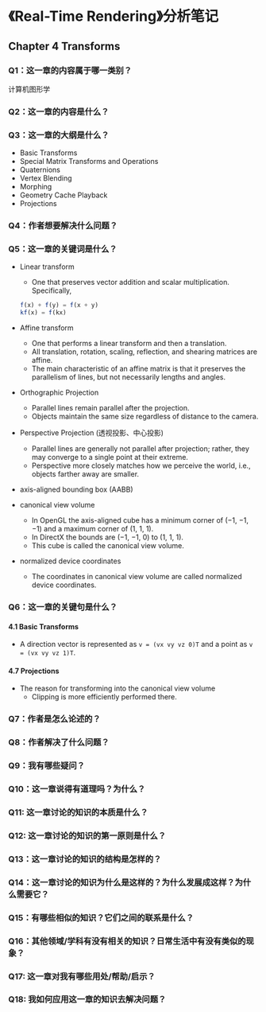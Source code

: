 # 《Real-Time Rendering》分析笔记

## Chapter 4 Transforms

### Q1：这一章的内容属于哪一类别？

计算机图形学

### Q2：这一章的内容是什么？

### Q3：这一章的大纲是什么？

- Basic Transforms
- Special Matrix Transforms and Operations
- Quaternions
- Vertex Blending
- Morphing
- Geometry Cache Playback
- Projections

### Q4：作者想要解决什么问题？

### Q5：这一章的关键词是什么？

- Linear transform
  - One that preserves vector addition and scalar multiplication. Specifically,

  ```js
  f(x) + f(y) = f(x + y)
  kf(x) = f(kx)
  ```

- Affine transform 
  - One that performs a linear transform and then a translation.
  - All translation, rotation, scaling, reflection, and shearing matrices are affine.
  - The main characteristic of an affine matrix is that it preserves the parallelism of lines, but not necessarily lengths and angles.

- Orthographic Projection
  - Parallel lines remain parallel after the projection.
  - Objects maintain the same size regardless of distance to the camera.

- Perspective Projection (透视投影、中心投影)
  - Parallel lines are generally not parallel after projection; rather, they may converge to a single point at their extreme.
  - Perspective more closely matches how we perceive the world, i.e., objects farther away are smaller.

- axis-aligned bounding box (AABB)

- canonical view volume
  - In OpenGL the axis-aligned cube has a minimum corner of (−1, −1, −1) and a maximum corner of (1, 1, 1).
  - In DirectX the bounds are (−1, −1, 0) to (1, 1, 1).
  - This cube is called the canonical view volume.

- normalized device coordinates
  - The coordinates in canonical view volume are called normalized device coordinates.

### Q6：这一章的关键句是什么？

#### 4.1 Basic Transforms

- A direction vector is represented as `v = (vx vy vz 0)T` and a point as `v = (vx vy vz 1)T`.

#### 4.7 Projections

- The reason for transforming into the canonical view volume 
  - Clipping is more efficiently performed there.

### Q7：作者是怎么论述的？

### Q8：作者解决了什么问题？

### Q9：我有哪些疑问？

### Q10：这一章说得有道理吗？为什么？

### Q11: 这一章讨论的知识的本质是什么？

### Q12: 这一章讨论的知识的第一原则是什么？

### Q13：这一章讨论的知识的结构是怎样的？

### Q14：这一章讨论的知识为什么是这样的？为什么发展成这样？为什么需要它？

### Q15：有哪些相似的知识？它们之间的联系是什么？

### Q16：其他领域/学科有没有相关的知识？日常生活中有没有类似的现象？

### Q17: 这一章对我有哪些用处/帮助/启示？

### Q18: 我如何应用这一章的知识去解决问题？

